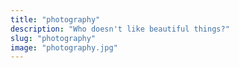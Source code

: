 ```yaml
---
title: "photography"
description: "Who doesn't like beautiful things?"
slug: "photography"
image: "photography.jpg"
---
```

